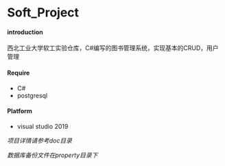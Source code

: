 # Soft_Project

#### introduction
西北工业大学软工实验仓库，C#编写的图书管理系统，实现基本的CRUD，用户管理

#### Require

+ C#
+ postgresql

#### Platform

+ visual studio 2019

*项目详情请参考doc目录*

*数据库备份文件在property目录下*
